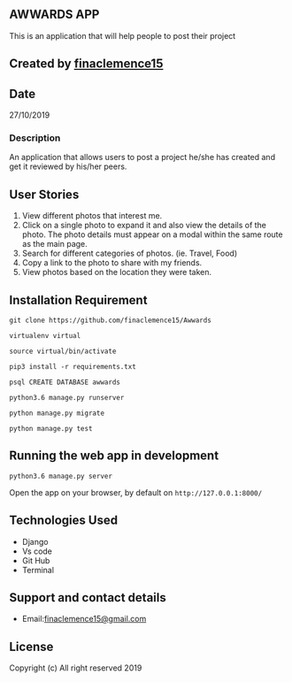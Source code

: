## AWWARDS APP

This is an application that will help people to post their project

## Created by [finaclemence15](https://github.com/finaclemence15)

## Date

27/10/2019

### Description

An application that allows users to post a project he/she has created and get it reviewed by his/her peers.

## User Stories

1. View different photos that interest me.
2. Click on a single photo to expand it and also view the details of the photo. The photo details must appear on a modal within the same route as the main page.
3. Search for different categories of photos. (ie. Travel, Food)
4. Copy a link to the photo to share with my friends.
5. View photos based on the location they were taken.

 
## Installation Requirement


```
git clone https://github.com/finaclemence15/Awwards

virtualenv virtual

source virtual/bin/activate

pip3 install -r requirements.txt

psql CREATE DATABASE awwards

python3.6 manage.py runserver

python manage.py migrate

python manage.py test

```

## Running the web app in development

``` python3.6 manage.py server ```

Open the app on your browser, by default on ``` http://127.0.0.1:8000/ ```

## Technologies Used

* Django
* Vs code
* Git Hub
* Terminal

## Support and contact details

+ Email:finaclemence15@gmail.com

## License

Copyright (c) All right reserved 2019
